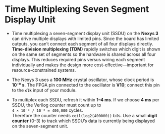 # Time Multiplexing Seven Segment Display Unit

- Time multiplexing a seven-segment display unit (SSDU) on the **Nexys 3** can drive multiple displays with limited pins. Since the board has limited outputs, you can’t connect each segment of all four displays directly. **Time-division multiplexing (TDM)** rapidly switches which digit is shown on the same set of segments so the hardware is shared across all four displays. This reduces required pins versus wiring each segment individually and makes the design more cost-effective—important for resource-constrained systems.

- The Nexys 3 uses a **100 MHz** crystal oscillator, whose clock period is **10⁻⁸ s**. The FPGA pin connected to the oscillator is **V10**; connect this pin to the **`clk`** input of your module.

- To multiplex each SSDU, refresh it within **1–4 ms**. If we choose **4 ms** per SSDU, the Verilog counter must count up to  
  `4 × 10⁻³ / 10⁻⁸ = 400,000` cycles.  
  Therefore the counter needs `ceil(log2(400000))` bits. Use a small **digit counter** (0–3) to track which SSDU’s data is currently being displayed on the seven-segment unit.
